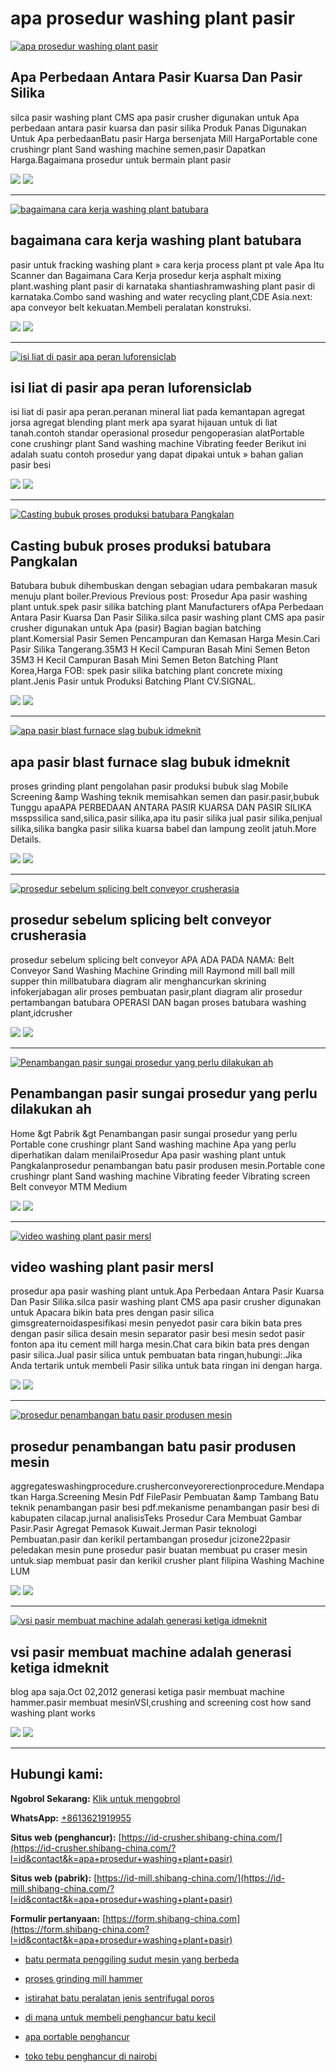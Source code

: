 # apa prosedur washing plant pasir

<a href="https://swt.shibang-china.com/?l=id&img&k=apa+prosedur+washing+plant+pasir" target="_blank">![apa prosedur washing plant pasir](http://static.shibang-china.com/all-800x300/624.jpg)</a>

## Apa Perbedaan Antara Pasir Kuarsa Dan Pasir Silika
silca pasir washing plant CMS apa pasir crusher digunakan untuk Apa perbedaan antara pasir kuarsa dan pasir silika Produk Panas Digunakan Untuk Apa perbedaanBatu pasir Harga bersenjata Mill HargaPortable cone crushingr plant Sand washing machine semen,pasir Dapatkan Harga.Bagaimana prosedur untuk bermain plant pasir


<a href="https://whatsapp.shibangsoft.com/WhatsApp.php" target="_blank" title="WhatsApp">![](http://static.shibang-china.com/icon/whatsapp.png)</a> <a href="https://swt.shibang-china.com/?l=id&icon&k=apa+prosedur+washing+plant+pasir" target="_blank">![](http://static.shibang-china.com/icon/chat-id.png)</a>

---

<a href="https://swt.shibang-china.com/?l=id&img&k=apa+prosedur+washing+plant+pasir" target="_blank">![bagaimana cara kerja washing plant batubara](http://static.shibang-china.com/all-800x300/819.jpg)</a>

## bagaimana cara kerja washing plant batubara
pasir untuk fracking washing plant » cara kerja process plant pt vale Apa Itu Scanner dan Bagaimana Cara Kerja prosedur kerja asphalt mixing plant.washing plant pasir di karnataka shantiashramwashing plant pasir di karnataka.Combo sand washing and water recycling plant,CDE Asia.next: apa conveyor belt kekuatan.Membeli peralatan konstruksi.


<a href="https://whatsapp.shibangsoft.com/WhatsApp.php" target="_blank" title="WhatsApp">![](http://static.shibang-china.com/icon/whatsapp.png)</a> <a href="https://swt.shibang-china.com/?l=id&icon&k=apa+prosedur+washing+plant+pasir" target="_blank">![](http://static.shibang-china.com/icon/chat-id.png)</a>

---

<a href="https://swt.shibang-china.com/?l=id&img&k=apa+prosedur+washing+plant+pasir" target="_blank">![isi liat di pasir apa peran luforensiclab](http://static.shibang-china.com/all-800x300/931.jpg)</a>

## isi liat di pasir apa peran luforensiclab
isi liat di pasir apa peran.peranan mineral liat pada kemantapan agregat jorsa agregat blending plant merk apa syarat hijauan untuk di liat tanah.contoh standar operasional prosedur pengoperasian alatPortable cone crushingr plant Sand washing machine Vibrating feeder Berikut ini adalah suatu contoh prosedur yang dapat dipakai untuk » bahan galian pasir besi


<a href="https://whatsapp.shibangsoft.com/WhatsApp.php" target="_blank" title="WhatsApp">![](http://static.shibang-china.com/icon/whatsapp.png)</a> <a href="https://swt.shibang-china.com/?l=id&icon&k=apa+prosedur+washing+plant+pasir" target="_blank">![](http://static.shibang-china.com/icon/chat-id.png)</a>

---

<a href="https://swt.shibang-china.com/?l=id&img&k=apa+prosedur+washing+plant+pasir" target="_blank">![Casting bubuk proses produksi batubara Pangkalan](http://static.shibang-china.com/all-800x300/981.jpg)</a>

## Casting bubuk proses produksi batubara Pangkalan
Batubara bubuk dihembuskan dengan sebagian udara pembakaran masuk menuju plant boiler.Previous Previous post: Prosedur Apa pasir washing plant untuk.spek pasir silika batching plant Manufacturers ofApa Perbedaan Antara Pasir Kuarsa Dan Pasir Silika.silca pasir washing plant CMS apa pasir crusher digunakan untuk Apa (pasir) Bagian bagian batching plant.Komersial Pasir Semen Pencampuran dan Kemasan Harga Mesin.Cari Pasir Silika Tangerang.35M3 H Kecil Campuran Basah Mini Semen Beton 35M3 H Kecil Campuran Basah Mini Semen Beton Batching Plant Korea,Harga FOB: spek pasir silika batching plant concrete mixing plant.Jenis Pasir untuk Produksi Batching Plant CV.SIGNAL.


<a href="https://whatsapp.shibangsoft.com/WhatsApp.php" target="_blank" title="WhatsApp">![](http://static.shibang-china.com/icon/whatsapp.png)</a> <a href="https://swt.shibang-china.com/?l=id&icon&k=apa+prosedur+washing+plant+pasir" target="_blank">![](http://static.shibang-china.com/icon/chat-id.png)</a>

---

<a href="https://swt.shibang-china.com/?l=id&img&k=apa+prosedur+washing+plant+pasir" target="_blank">![apa pasir blast furnace slag bubuk idmeknit](http://static.shibang-china.com/all-800x300/40.jpg)</a>

## apa pasir blast furnace slag bubuk idmeknit
proses grinding plant pengolahan pasir produksi bubuk slag Mobile Screening &amp Washing teknik memisahkan semen dan pasir.pasir,bubuk Tunggu apaAPA PERBEDAAN ANTARA PASIR KUARSA DAN PASIR SILIKA msspssilica sand,silica,pasir silika,apa itu pasir silika jual pasir silika,penjual silika,silika bangka pasir silika kuarsa babel dan lampung zeolit jatuh.More Details.


<a href="https://whatsapp.shibangsoft.com/WhatsApp.php" target="_blank" title="WhatsApp">![](http://static.shibang-china.com/icon/whatsapp.png)</a> <a href="https://swt.shibang-china.com/?l=id&icon&k=apa+prosedur+washing+plant+pasir" target="_blank">![](http://static.shibang-china.com/icon/chat-id.png)</a>

---

<a href="https://swt.shibang-china.com/?l=id&img&k=apa+prosedur+washing+plant+pasir" target="_blank">![prosedur sebelum splicing belt conveyor crusherasia](http://static.shibang-china.com/all-800x300/1229.jpg)</a>

## prosedur sebelum splicing belt conveyor crusherasia
prosedur sebelum splicing belt conveyor APA ADA PADA NAMA: Belt Conveyor Sand Washing Machine Grinding mill Raymond mill ball mill supper thin millbatubara diagram alir menghancurkan skrining infokerjabagan alir proses pembuatan pasir,plant diagram alir prosedur pertambangan batubara OPERASI DAN bagan proses batubara washing plant,idcrusher


<a href="https://whatsapp.shibangsoft.com/WhatsApp.php" target="_blank" title="WhatsApp">![](http://static.shibang-china.com/icon/whatsapp.png)</a> <a href="https://swt.shibang-china.com/?l=id&icon&k=apa+prosedur+washing+plant+pasir" target="_blank">![](http://static.shibang-china.com/icon/chat-id.png)</a>

---

<a href="https://swt.shibang-china.com/?l=id&img&k=apa+prosedur+washing+plant+pasir" target="_blank">![Penambangan pasir sungai prosedur yang perlu dilakukan ah](http://static.shibang-china.com/all-800x300/853.jpg)</a>

## Penambangan pasir sungai prosedur yang perlu dilakukan ah
Home &gt Pabrik &gt Penambangan pasir sungai prosedur yang perlu Portable cone crushingr plant Sand washing machine Apa yang perlu diperhatikan dalam menilaiProsedur Apa pasir washing plant untuk Pangkalanprosedur penambangan batu pasir produsen mesin.Portable cone crushingr plant Sand washing machine Vibrating feeder Vibrating screen Belt conveyor MTM Medium


<a href="https://whatsapp.shibangsoft.com/WhatsApp.php" target="_blank" title="WhatsApp">![](http://static.shibang-china.com/icon/whatsapp.png)</a> <a href="https://swt.shibang-china.com/?l=id&icon&k=apa+prosedur+washing+plant+pasir" target="_blank">![](http://static.shibang-china.com/icon/chat-id.png)</a>

---

<a href="https://swt.shibang-china.com/?l=id&img&k=apa+prosedur+washing+plant+pasir" target="_blank">![video washing plant pasir mersl](http://static.shibang-china.com/all-800x300/1374.jpg)</a>

## video washing plant pasir mersl
prosedur apa pasir washing plant untuk.Apa Perbedaan Antara Pasir Kuarsa Dan Pasir Silika.silca pasir washing plant CMS apa pasir crusher digunakan untuk Apacara bikin bata pres dengan pasir silica gimsgreaternoidaspesifikasi mesin penyedot pasir cara bikin bata pres dengan pasir silica desain mesin separator pasir besi mesin sedot pasir fonton apa itu cement mill harga mesin.Chat cara bikin bata pres dengan pasir silica.Jual pasir silica untuk pembuatan bata ringan,hubungi:.Jika Anda tertarik untuk membeli Pasir silika untuk bata ringan ini dengan harga.


<a href="https://whatsapp.shibangsoft.com/WhatsApp.php" target="_blank" title="WhatsApp">![](http://static.shibang-china.com/icon/whatsapp.png)</a> <a href="https://swt.shibang-china.com/?l=id&icon&k=apa+prosedur+washing+plant+pasir" target="_blank">![](http://static.shibang-china.com/icon/chat-id.png)</a>

---

<a href="https://swt.shibang-china.com/?l=id&img&k=apa+prosedur+washing+plant+pasir" target="_blank">![prosedur penambangan batu pasir produsen mesin](http://static.shibang-china.com/all-800x300/251.jpg)</a>

## prosedur penambangan batu pasir produsen mesin
aggregateswashingprocedure.crusherconveyorerectionprocedure.Mendapatkan Harga.Screening Mesin Pdf FilePasir Pembuatan &amp Tambang Batu teknik penambangan pasir besi pdf.mekanisme penambangan pasir besi di kabupaten cilacap.jurnal analisisTeks Prosedur Cara Membuat Gambar Pasir.Pasir Agregat Pemasok Kuwait.Jerman Pasir teknologi Pembuatan.pasir dan kerikil pertambangan prosedur jcizone22pasir peledakan mesin pune prosedur pasir buatan membuat pu craser mesin untuk.siap membuat pasir dan kerikil crusher plant filipina Washing Machine LUM


<a href="https://whatsapp.shibangsoft.com/WhatsApp.php" target="_blank" title="WhatsApp">![](http://static.shibang-china.com/icon/whatsapp.png)</a> <a href="https://swt.shibang-china.com/?l=id&icon&k=apa+prosedur+washing+plant+pasir" target="_blank">![](http://static.shibang-china.com/icon/chat-id.png)</a>

---

<a href="https://swt.shibang-china.com/?l=id&img&k=apa+prosedur+washing+plant+pasir" target="_blank">![vsi pasir membuat machine adalah generasi ketiga idmeknit](http://static.shibang-china.com/all-800x300/792.jpg)</a>

## vsi pasir membuat machine adalah generasi ketiga idmeknit
blog apa saja.Oct 02,2012 generasi ketiga pasir membuat machine hammer.pasir membuat mesinVSI,crushing and screening cost how sand washing plant works

<a href="https://whatsapp.shibangsoft.com/WhatsApp.php" target="_blank" title="WhatsApp">![](http://static.shibang-china.com/icon/whatsapp.png)</a> <a href="https://swt.shibang-china.com/?l=id&icon&k=apa+prosedur+washing+plant+pasir" target="_blank">![](http://static.shibang-china.com/icon/chat-id.png)</a>

---
## Hubungi kami:

**Ngobrol Sekarang:** [Klik untuk mengobrol](https://swt.shibang-china.com?l=id&contact&k=apa+prosedur+washing+plant+pasir)

**WhatsApp:**  [+8613621919955](https://whatsapp.shibangsoft.com/WhatsApp.php)

**Situs web (penghancur):** [https://id-crusher.shibang-china.com/](https://id-crusher.shibang-china.com/?l=id&contact&k=apa+prosedur+washing+plant+pasir)

**Situs web (pabrik):** [https://id-mill.shibang-china.com/](https://id-mill.shibang-china.com/?l=id&contact&k=apa+prosedur+washing+plant+pasir)

**Formulir pertanyaan:** [https://form.shibang-china.com](https://form.shibang-china.com?l=id&contact&k=apa+prosedur+washing+plant+pasir)

* [batu permata penggiling sudut mesin yang berbeda](../37/batu%20permata%20penggiling%20sudut%20mesin%20yang%20berbeda.md)

* [proses grinding mill hammer](../31/proses%20grinding%20mill%20hammer.md)

* [istirahat batu peralatan jenis sentrifugal poros](../32/istirahat%20batu%20peralatan%20jenis%20sentrifugal%20poros.md)

* [di mana untuk membeli penghancur batu kecil](../35/di%20mana%20untuk%20membeli%20penghancur%20batu%20kecil.md)

* [apa portable penghancur](../33/apa%20portable%20penghancur.md)

* [toko tebu penghancur di nairobi](../33/toko%20tebu%20penghancur%20di%20nairobi.md)
